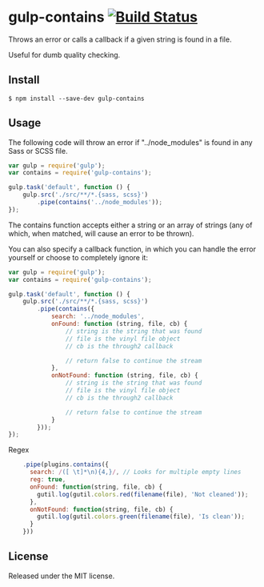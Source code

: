 # gulp-contains [![Build Status](https://travis-ci.org/callumacrae/gulp-contains.svg?branch=master)](https://travis-ci.org/callumacrae/gulp-contains)

Throws an error or calls a callback if a given string is found in a file.

Useful for dumb quality checking.

## Install

```
$ npm install --save-dev gulp-contains
```

## Usage

The following code will throw an error if "../node_modules" is found in any
Sass or SCSS file.

```js
var gulp = require('gulp');
var contains = require('gulp-contains');

gulp.task('default', function () {
	gulp.src('./src/**/*.{sass, scss}')
		.pipe(contains('../node_modules'));
});
```

The contains function accepts either a string or an array of strings (any of
which, when matched, will cause an error to be thrown).

You can also specify a callback function, in which you can handle the error
yourself or choose to completely ignore it:

```js
var gulp = require('gulp');
var contains = require('gulp-contains');

gulp.task('default', function () {
	gulp.src('./src/**/*.{sass, scss}')
		.pipe(contains({
			search: '../node_modules',
			onFound: function (string, file, cb) {
				// string is the string that was found
				// file is the vinyl file object
				// cb is the through2 callback

				// return false to continue the stream
			},
			onNotFound: function (string, file, cb) {
				// string is the string that was found
				// file is the vinyl file object
				// cb is the through2 callback

				// return false to continue the stream
			}
		}));
});
```

Regex

```js
    .pipe(plugins.contains({
      search: /([ \t]*\n){4,}/, // Looks for multiple empty lines
      reg: true,
      onFound: function(string, file, cb) {
        gutil.log(gutil.colors.red(filename(file), 'Not cleaned'));
      },
      onNotFound: function(string, file, cb) {
        gutil.log(gutil.colors.green(filename(file), 'Is clean'));
      }
    }))
```

## License

Released under the MIT license.

